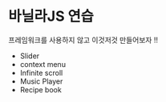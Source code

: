 # 바닐라JS 연습

프레임워크를 사용하지 않고 이것저것 만들어보자 !!

- Slider
- context menu
- Infinite scroll
- Music Player
- Recipe book

